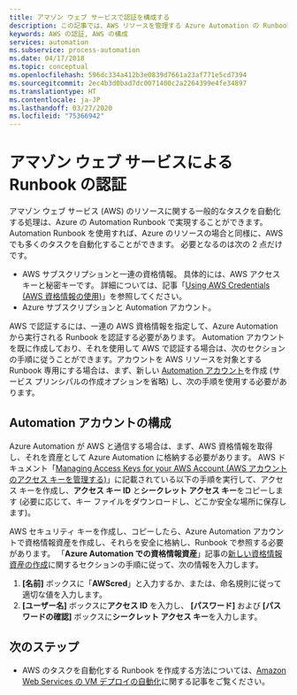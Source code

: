 ```yaml
---
title: アマゾン ウェブ サービスで認証を構成する
description: この記事では、AWS リソースを管理する Azure Automation の Runbook 用に AWS 資格情報を作成し検証する方法について説明します。
keywords: AWS の認証, AWS の構成
services: automation
ms.subservice: process-automation
ms.date: 04/17/2018
ms.topic: conceptual
ms.openlocfilehash: 596dc334a412b3e0839d7661a23af771e5cd7394
ms.sourcegitcommit: 2ec4b3d0bad7dc0071400c2a2264399e4fe34897
ms.translationtype: HT
ms.contentlocale: ja-JP
ms.lasthandoff: 03/27/2020
ms.locfileid: "75366942"
---
```

# <a name="authenticate-runbooks-with-amazon-web-services"></a>アマゾン ウェブ サービスによる Runbook の認証

アマゾン ウェブ サービス (AWS) のリソースに関する一般的なタスクを自動化する処理は、Azure の Automation Runbook で実現することができます。 Automation Runbook を使用すれば、Azure のリソースの場合と同様に、AWS でも多くのタスクを自動化することができます。 必要となるのは次の 2 点だけです。

* AWS サブスクリプションと一連の資格情報。 具体的には、AWS アクセス キーと秘密キーです。 詳細については、記事「[Using AWS Credentials (AWS 資格情報の使用)](https://docs.aws.amazon.com/powershell/latest/userguide/specifying-your-aws-credentials.html)」を参照してください。
* Azure サブスクリプションと Automation アカウント。

AWS で認証するには、一連の AWS 資格情報を指定して、Azure Automation から実行される Runbook を認証する必要があります。 Automation アカウントを既に作成しており、それを使用して AWS で認証する場合は、次のセクションの手順に従うことができます。アカウントを AWS リソースを対象とする Runbook 専用にする場合は、まず、新しい [Automation アカウント](automation-offering-get-started.md)を作成 (サービス プリンシパルの作成オプションを省略) し、次の手順を使用する必要があります。

## <a name="configure-automation-account"></a>Automation アカウントの構成

Azure Automation が AWS と通信する場合は、まず、AWS 資格情報を取得し、それを資産として Azure Automation に格納する必要があります。 AWS ドキュメント「[Managing Access Keys for your AWS Account (AWS アカウントのアクセス キーを管理する)](https://docs.aws.amazon.com/general/latest/gr/managing-aws-access-keys.html)」に記載されている以下の手順を実行して、アクセス キーを作成し、**アクセス キー ID** と**シークレット アクセス キー**をコピーします (必要に応じて、キー ファイルをダウンロードし、どこか安全な場所に保存します)。

AWS セキュリティ キーを作成し、コピーしたら、Azure Automation アカウントで資格情報資産を作成し、それらを安全に格納し、Runbook で参照する必要があります。 「**Azure Automation での資格情報資産**」記事の[新しい資格情報資産の作成](shared-resources/credentials.md#to-create-a-new-credential-asset-with-the-azure-portal)に関するセクションの手順に従って、次の情報を入力します。

1. **[名前]** ボックスに「**AWScred**」と入力するか、または、命名規則に従って適切な値を入力します。
2. **[ユーザー名]** ボックスに**アクセス ID** を入力し、 **[パスワード]** および **[パスワードの確認]** ボックスに**シークレット アクセス キー**を入力します。

## <a name="next-steps"></a>次のステップ

* AWS のタスクを自動化する Runbook を作成する方法については、[Amazon Web Services の VM デプロイの自動化](automation-scenario-aws-deployment.md)に関する記事をご覧ください。
